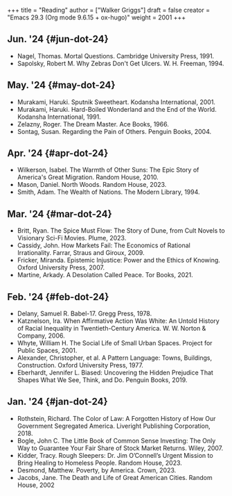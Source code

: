+++
title = "Reading"
author = ["Walker Griggs"]
draft = false
creator = "Emacs 29.3 (Org mode 9.6.15 + ox-hugo)"
weight = 2001
+++

## Jun. '24 {#jun-dot-24}

-   Nagel, Thomas. Mortal Questions. Cambridge University Press, 1991.
-   Sapolsky, Robert M. Why Zebras Don't Get Ulcers. W. H. Freeman, 1994.


## May. '24 {#may-dot-24}

-   Murakami, Haruki. Sputnik Sweetheart. Kodansha International, 2001.
-   Murakami, Haruki. Hard-Boiled Wonderland and the End of the World. Kodansha International, 1991.
-   Zelazny, Roger. The Dream Master. Ace Books, 1966.
-   Sontag, Susan. Regarding the Pain of Others. Penguin Books, 2004.


## Apr. '24 {#apr-dot-24}

-   Wilkerson, Isabel. The Warmth of Other Suns: The Epic Story of America's Great Migration. Random House, 2010.
-   Mason, Daniel. North Woods. Random House, 2023.
-   Smith, Adam. The Wealth of Nations. The Modern Library, 1994.


## Mar. '24 {#mar-dot-24}

-   Britt, Ryan. The Spice Must Flow: The Story of Dune, from Cult Novels to Visionary Sci-Fi Movies. Plume, 2023.
-   Cassidy, John. How Markets Fail: The Economics of Rational Irrationality. Farrar, Straus and Giroux, 2009.
-   Fricker, Miranda. Epistemic Injustice: Power and the Ethics of Knowing. Oxford University Press, 2007.
-   Martine, Arkady. A Desolation Called Peace. Tor Books, 2021.


## Feb. '24 {#feb-dot-24}

-   Delany, Samuel R. Babel-17. Gregg Press, 1978.
-   Katznelson, Ira. When Affirmative Action Was White: An Untold History of Racial Inequality in Twentieth-Century America. W. W. Norton &amp; Company, 2006.
-   Whyte, William H. The Social Life of Small Urban Spaces. Project for Public Spaces, 2001.
-   Alexander, Christopher, et al. A Pattern Language: Towns, Buildings, Construction. Oxford University Press, 1977.
-   Eberhardt, Jennifer L. Biased: Uncovering the Hidden Prejudice That Shapes What We See, Think, and Do. Penguin Books, 2019.


## Jan. '24 {#jan-dot-24}

-   Rothstein, Richard. The Color of Law: A Forgotten History of How Our Government Segregated America. Liveright Publishing Corporation, 2018.
-   Bogle, John C. The Little Book of Common Sense Investing: The Only Way to Guarantee Your Fair Share of Stock Market Returns. Wiley, 2007.
-   Kidder, Tracy. Rough Sleepers: Dr. Jim O’Connell’s Urgent Mission to Bring Healing to Homeless People. Random House, 2023.
-   Desmond, Matthew. Poverty, by America. Crown, 2023.
-   Jacobs, Jane. The Death and Life of Great American Cities. Random House, 2002
